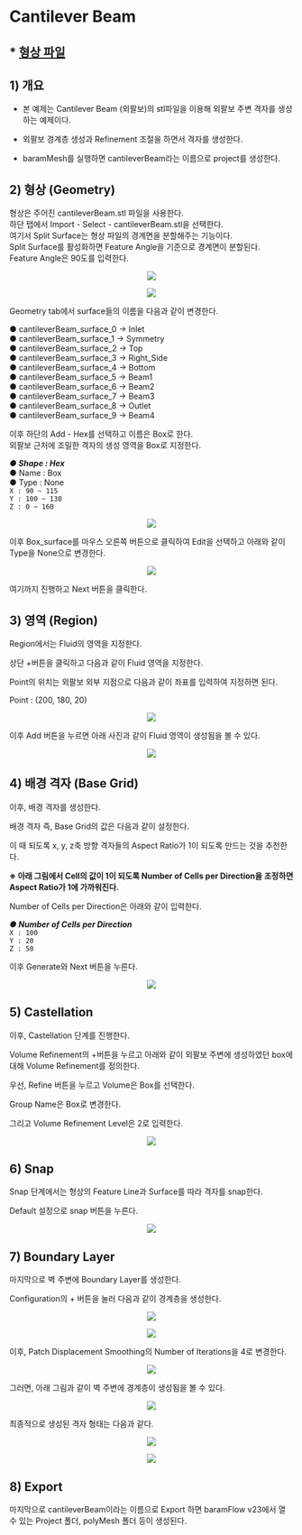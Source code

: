 # Cantilever Beam 

## * [형상 파일](https://drive.google.com/file/d/1ADTbJVXw6NKUe654Cp_s6pwti9tR8EEx/view?usp=sharing) 

## 1) 개요 
* 본 예제는 Cantilever Beam (외팔보)의 stl파일을 이용해 외팔보 주변 격자를 생성하는 예제이다.<br>

* 외팔보 경계층 생성과 Refinement 조절을 하면서 격자를 생성한다. <br>

* baramMesh를 실행하면 cantileverBeam라는 이름으로 project를 생성한다.<br>

## 2) 형상 (Geometry)
형상은 주어진 cantileverBeam.stl 파일을 사용한다. <br>
하단 탭에서 Import - Select - cantileverBeam.stl을 선택한다. <br>
여기서 Split Surface는 형상 파일의 경계면을 분할해주는 기능이다.<br>
Split Surface를 활성화하면 Feature Angle을 기준으로 경계면이 분할된다.<br>
Feature Angle은 90도를 입력한다.<br>

<p align='center'>
    <img src="https://github.com/nextfoam/baram-pages/raw/main/screenshots/mesh/cantileverBeam/1.png"><br>
</p>

<p align='center'>
    <img src="https://github.com/nextfoam/baram-pages/raw/main/screenshots/mesh/cantileverBeam/2.png"><br>
</p>

Geometry tab에서 surface들의 이름을 다음과 같이 변경한다.<br>

●  cantileverBeam_surface_0 → Inlet <br>
●  cantileverBeam_surface_1 → Symmetry<br>
●  cantileverBeam_surface_2 → Top<br>
●  cantileverBeam_surface_3 → Right_Side<br>
●  cantileverBeam_surface_4 → Bottom<br>
●  cantileverBeam_surface_5 → Beam1<br>
●  cantileverBeam_surface_6 → Beam2<br>
●  cantileverBeam_surface_7 → Beam3<br>
●  cantileverBeam_surface_8 → Outlet<br>
●  cantileverBeam_surface_9 → Beam4<br>

이후 하단의 Add - Hex를 선택하고 이름은 Box로 한다.<br>
외팔보 근처에 조밀한 격자의 생성 영역을 Box로 지정한다.<br>

***●  Shape : Hex***<br>
●  Name : Box<br>
●  Type : None<br>
```X : 90 ~ 115```<br>
```Y : 100 ~ 130```<br>
```Z : 0 ~ 160```<br>

<p align='center'>
    <img src="https://github.com/nextfoam/baram-pages/raw/main/screenshots/mesh/cantileverBeam/3.png"><br>
</p>

이후 Box_surface를 마우스 오른쪽 버튼으로 클릭하여 Edit을 선택하고 아래와 같이 Type을 None으로 변경한다.<br>

<p align='center'>
    <img src="https://github.com/nextfoam/baram-pages/raw/main/screenshots/mesh/cantileverBeam/4.png"><br>
</p>

여기까지 진행하고 Next 버튼을 클릭한다.<br>

## 3) 영역 (Region)
Region에서는 Fluid의 영역을 지정한다. <br>

상단 +버튼을 클릭하고 다음과 같이 Fluid 영역을 지정한다.<br>

Point의 위치는 외팔보 외부 지점으로 다음과 같이 좌표를 입력하여 지정하면 된다.<br>

Point : (200, 180, 20) <br>

<p align='center'>
    <img src="https://github.com/nextfoam/baram-pages/raw/main/screenshots/mesh/cantileverBeam/5.png"><br>
</p>

이후 Add 버튼을 누르면 아래 사진과 같이 Fluid 영역이 생성됨을 볼 수 있다.<br>

<p align='center'>
    <img src="https://github.com/nextfoam/baram-pages/raw/main/screenshots/mesh/cantileverBeam/6.png"><br>
</p>

## 4) 배경 격자 (Base Grid)
이후, 배경 격자를 생성한다.<br>

배경 격자 즉, Base Grid의 값은 다음과 같이 설정한다.<br>

이 때 되도록 x, y, z축 방향 격자들의 Aspect Ratio가 1이 되도록 만드는 것을 추천한다.<br>

**※ 아래 그림에서 Cell의 값이 1이 되도록 Number of Cells per Direction을 조정하면 Aspect Ratio가 1에 가까워진다.<br>**

Number of Cells per Direction은 아래와 같이 입력한다.<br>

***●  Number of Cells per Direction***<br>
```X : 100```<br>
```Y : 20```<br>
```Z : 50```<br>

이후 Generate와 Next 버튼을 누른다.

<p align='center'>
    <img src="https://github.com/nextfoam/baram-pages/raw/main/screenshots/mesh/cantileverBeam/7.png"><br>
</p>

## 5) Castellation
이후, Castellation 단계를 진행한다.<br>

Volume Refinement의 +버튼을 누르고 아래와 같이 외팔보 주변에 생성하였던 box에 대해 Volume Refinement를 정의한다.<br>

우선, Refine 버튼을 누르고 Volume은 Box를 선택한다.<br>

Group Name은 Box로 변경한다.<br>

그리고 Volume Refinement Level은 2로 입력한다.<br>

<p align='center'>
    <img src="https://github.com/nextfoam/baram-pages/raw/main/screenshots/mesh/cantileverBeam/8.png"><br>
</p>

## 6) Snap
Snap 단계에서는 형상의 Feature Line과 Surface를 따라 격자를 snap한다.<br>

Default 설정으로 snap 버튼을 누른다.<br>

<p align='center'>
    <img src="https://github.com/nextfoam/baram-pages/raw/main/screenshots/mesh/cantileverBeam/9.png"><br>
</p>

## 7) Boundary Layer
마지막으로 벽 주변에 Boundary Layer를 생성한다.<br>

Configuration의 + 버튼을 눌러 다음과 같이 경계층을 생성한다.<br>

<p align='center'>
    <img src="https://github.com/nextfoam/baram-pages/raw/main/screenshots/mesh/cantileverBeam/10.png"><br>
</p>

<p align='center'>
    <img src="https://github.com/nextfoam/baram-pages/raw/main/screenshots/mesh/cantileverBeam/11.png"><br>
</p>

이후, Patch Displacement Smoothing의 Number of Iterations을 4로 변경한다.<br>

<p align='center'>
    <img src="https://github.com/nextfoam/baram-pages/raw/main/screenshots/mesh/cantileverBeam/12.png"><br>
</p>

그러면, 아래 그림과 같이 벽 주변에 경계층이 생성됨을 볼 수 있다.<br>

<p align='center'>
    <img src="https://github.com/nextfoam/baram-pages/raw/main/screenshots/mesh/cantileverBeam/13.png"><br>
</p>

최종적으로 생성된 격자 형태는 다음과 같다.<br>

<p align='center'>
    <img src="https://github.com/nextfoam/baram-pages/raw/main/screenshots/mesh/cantileverBeam/14.png"><br>
</p>

<p align='center'>
    <img src="https://github.com/nextfoam/baram-pages/raw/main/screenshots/mesh/cantileverBeam/15.png"><br>
</p>

## 8) Export
마지막으로 cantileverBeam이라는 이름으로 Export 하면 baramFlow v23에서 열 수 있는 Project 폴더, polyMesh 폴더 등이 생성된다.<br>